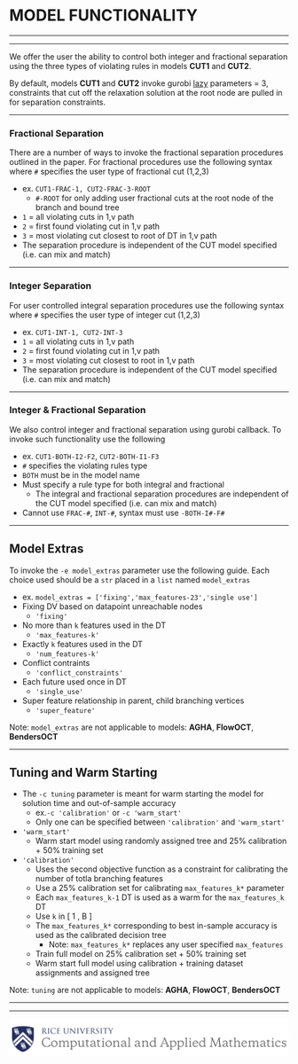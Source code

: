 # MODEL FUNCTIONALITY
***
***
We offer the user the ability to control both integer and fractional separation using the three types of violating rules in models **CUT1** and **CUT2**.

By default, models **CUT1** and **CUT2** invoke gurobi [lazy](https://www.gurobi.com/documentation/9.5/refman/lazy.html) parameters = 3, constraints that cut off the relaxation solution at the root node are pulled in for separation constraints.

***
### Fractional Separation
There are a number of ways to invoke the fractional separation procedures outlined in the paper. 
For fractional procedures use the following syntax where `#` specifies the user type of fractional cut (1,2,3)
- ex. `CUT1-FRAC-1, CUT2-FRAC-3-ROOT`
  - `#-ROOT` for only adding user fractional cuts at the root node of the branch and bound tree
- `1` = all violating cuts in 1,v path
- `2` = first found violating cut in 1,v path
- `3` = most violating cut closest to root of DT in 1,v path
- The separation procedure is independent of the CUT model specified (i.e. can mix and match)

***
### Integer Separation
For user controlled integral separation procedures use the following syntax where `#` specifies the user type of integer cut (1,2,3)
- ex. `CUT1-INT-1, CUT2-INT-3`
- `1` = all violating cuts in 1,v path
- `2` = first found violating cut in 1,v path
- `3` = most violating cut closest to root in 1,v path
- The separation procedure is independent of the CUT model specified (i.e. can mix and match)

***
### Integer & Fractional Separation
We also control integer and fractional separation using gurobi callback. To invoke such functionality use the following
- ex. `CUT1-BOTH-I2-F2`, `CUT2-BOTH-I1-F3`
- `#` specifies the violating rules type
- `BOTH` must be in the model name
- Must specify a rule type for both integral and fractional
  - The integral and fractional separation procedures are independent of the CUT model specified (i.e. can mix and match)
- Cannot use `FRAC-#`, `INT-#`, syntax must use `-BOTH-I#-F#`

***
## Model Extras
To invoke the `-e model_extras` parameter use the following guide. Each choice used should be a `str` placed in a `list` named `model_extras`
- ex. `model_extras = ['fixing','max_features-23','single use']`
- Fixing DV based on datapoint unreachable nodes
    - `'fixing'`
- No more than `k` features used in the DT
  - `'max_features-k'`
- Exactly `k` features used in the DT
  - `'num_features-k'`
- Conflict contraints
  - `'conflict_constraints'`
- Each future used once in DT
  - `'single_use'`
- Super feature relationship in parent, child branching vertices
  - `'super_feature'`

Note: `model_extras` are not applicable to models: **AGHA**, **FlowOCT**, **BendersOCT**

***
## Tuning and Warm Starting
- The `-c tuning` parameter is meant for warm starting the model for solution time and out-of-sample accuracy
  - ex.`-c 'calibration'` or `-c 'warm_start'`
  - Only one can be specified between `'calibration'` and `'warm_start'`
- `'warm_start'`
  - Warm start model using randomly assigned tree and 25% calibration + 50% training set
- `'calibration'`
  - Uses the second objective function as a constraint for calibrating the number of totla branching features
  - Use a 25% calibration set for calibrating `max_features_k*` parameter
  - Each `max_features_k-1` DT is used as a warm for the `max_features_k` DT
  - Use `k`  in [ 1 , B ]
  - The `max_features_k*` corresponding to best in-sample accuracy is used as the calibrated decision tree
    - Note: `max_features_k*` replaces any user specified `max_features`
  - Train full model on 25% calibration set + 50% training set
  - Warm start full model using calibration + training dataset assignments and assigned tree

Note: `tuning` are not applicable to models: **AGHA**, **FlowOCT**, **BendersOCT**

***
***

![Screenshot](CAAM_logo.png)
